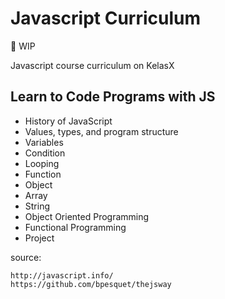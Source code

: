# Javascript Curriculum

:memo: WIP

Javascript course curriculum on KelasX


## Learn to Code Programs with JS

- History of JavaScript
- Values, types, and program structure
- Variables
- Condition
- Looping
- Function
- Object
- Array
- String
- Object Oriented Programming
- Functional Programming
- Project


source:
```
http://javascript.info/
https://github.com/bpesquet/thejsway
```